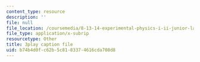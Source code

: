 ```yaml
---
content_type: resource
description: ''
file: null
file_location: /coursemedia/8-13-14-experimental-physics-i-ii-junior-lab-fall-2016-spring-2017/b74b4d0fc62b5c8183374616cda708d8_ylH5uD3mGDo.vtt
file_type: application/x-subrip
resourcetype: Other
title: 3play caption file
uid: b74b4d0f-c62b-5c81-8337-4616cda708d8
---
```

